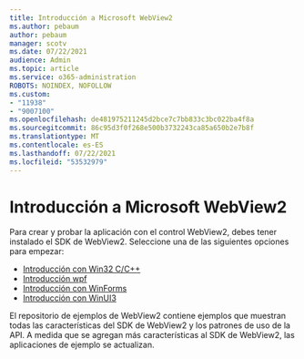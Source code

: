 ```yaml
---
title: Introducción a Microsoft WebView2
ms.author: pebaum
author: pebaum
manager: scotv
ms.date: 07/22/2021
audience: Admin
ms.topic: article
ms.service: o365-administration
ROBOTS: NOINDEX, NOFOLLOW
ms.custom:
- "11938"
- "9007100"
ms.openlocfilehash: de481975211245d2bce7c7bb833c3bc022ba4f8a
ms.sourcegitcommit: 86c95d3f0f268e500b3732243ca85a650b2e7b8f
ms.translationtype: MT
ms.contentlocale: es-ES
ms.lasthandoff: 07/22/2021
ms.locfileid: "53532979"
---
```

# <a name="get-started-with-microsoft-webview2"></a>Introducción a Microsoft WebView2

Para crear y probar la aplicación con el control WebView2, debes tener instalado el SDK de WebView2. Seleccione una de las siguientes opciones para empezar:

- [Introducción con Win32 C/C++](/microsoft-edge/webview2/get-started/win32)
- [Introducción wpf](/microsoft-edge/webview2/get-started/wpf)
- [Introducción con WinForms](/microsoft-edge/webview2/get-started/winforms)
- [Introducción con WinUI3](/microsoft-edge/webview2/get-started/winui)

El repositorio de ejemplos de WebView2 contiene ejemplos que muestran todas las características del SDK de WebView2 y los patrones de uso de la API. A medida que se agregan más características al SDK de WebView2, las aplicaciones de ejemplo se actualizan.

